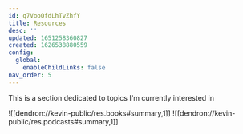 ```yaml
---
id: q7VooOfdLhTvZhfY
title: Resources
desc: ''
updated: 1651258360827
created: 1626538880559
config:
  global:
    enableChildLinks: false
nav_order: 5
---
```



This is a section dedicated to topics I'm currently interested in

<!-- - [[Anecdotes|dendron://kevin-public/r.anecdotes]]
- [[Food|dendron://kevin-public/r.food]]
- [[Glucose|dendron://kevin-public/r.glucose]]
- [[Startup|dendron://kevin-public/r.startup]]
- [[dendron://kevin-public/r.seo]]
- [[Thing|dendron://kevin-public/r.thing]]
- [[dendron://kevin-public/r.seo]] -->

![[dendron://kevin-public/res.books#summary,1]]
![[dendron://kevin-public/res.podcasts#summary,1]]
